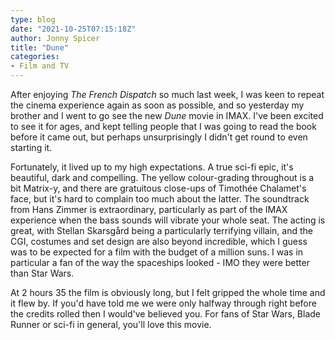 ```yaml
---
type: blog
date: "2021-10-25T07:15:18Z"
author: Jonny Spicer
title: "Dune"
categories:
- Film and TV
---
```

After enjoying *The French Dispatch* so much last week, I was keen to repeat the cinema experience again as soon as possible, and so yesterday my brother and I went to go see the new *Dune* movie in IMAX. I've been excited to see it for ages, and kept telling people that
I was going to read the book before it came out, but perhaps unsurprisingly I didn't get round to even starting it.

Fortunately, it lived up to my high expectations. A true sci-fi epic, it's beautiful, dark and compelling. The yellow colour-grading throughout is a bit Matrix-y, and there are gratuitous close-ups of Timothée Chalamet's face, but it's hard to complain too much about the
latter. The soundtrack from Hans Zimmer is extraordinary, particularly as part of the IMAX experience when the bass sounds will vibrate your whole seat. The acting is great, with Stellan Skarsgård being a particularly terrifying villain, and the CGI, costumes and set
design are also beyond incredible, which I guess was to be expected for a film with the budget of a million suns. I was in particular a fan of the way the spaceships looked - IMO they were better than Star Wars.

At 2 hours 35 the film is obviously long, but I felt gripped the whole time and it flew by. If you'd have told me we were only halfway through right before the credits rolled then I would've believed you. For fans of Star Wars, Blade Runner or sci-fi in general, you'll
love this movie.
